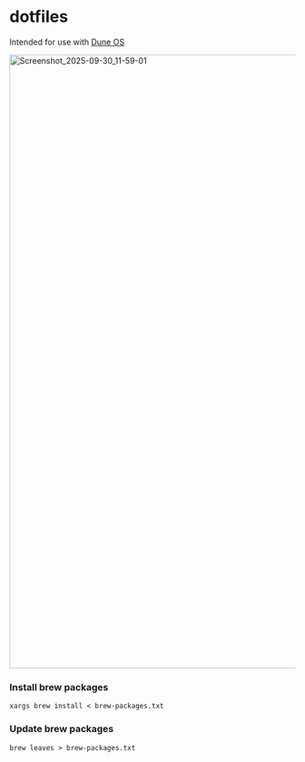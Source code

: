 # dotfiles

Intended for use with [Dune OS](https://github.com/givensuman/dune-os)

<img width="1920" height="1080" alt="Screenshot_2025-09-30_11-59-01" src="https://github.com/user-attachments/assets/fa65db2d-7761-4525-9a29-3fae4fe2e08b" />


### Install brew packages

```
xargs brew install < brew-packages.txt
```

### Update brew packages

```
brew leaves > brew-packages.txt
```
